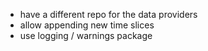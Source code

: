 - have a different repo for the data providers
- allow appending new time slices
- use logging / warnings package
